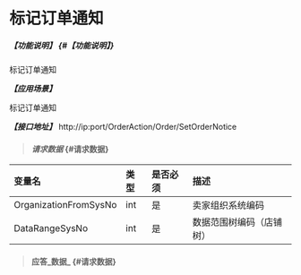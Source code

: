 # 标记订单通知

##### _【功能说明】_ {#【功能说明】}

标记订单通知

_**【应用场景】**_

标记订单通知


_**【接口地址】**_
http://ip:port/OrderAction/Order/SetOrderNotice
> #### _请求数据_ {#请求数据}

| 变量名 | 类型 | 是否必须 | 描述 |
| :--- | :--- | :--- | :--- |
| OrganizationFromSysNo | int | 是 | 卖家组织系统编码 |
| DataRangeSysNo | int | 是 | 数据范围树编码（店铺树） |


> #### 应答_数据_ {#请求数据}



